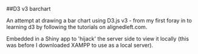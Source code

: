 ##D3 v3 barchart

An attempt at drawing a bar chart using D3.js v3 - from my first foray in to learning d3 by following the tutorials on alignedleft.com. 

Embedded in a Shiny app to 'hijack' the server side to view it locally (this was before I downloaded XAMPP to use as a local server).
